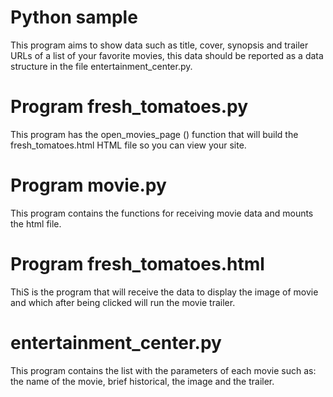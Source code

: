 # Python sample
This program aims to show data such as title, cover, synopsis and trailer URLs of a list of your favorite movies, this data should be reported as a data structure in the file entertainment_center.py.

# Program fresh_tomatoes.py
This program has the open_movies_page () function that will build the fresh_tomatoes.html HTML file so you can view your site.

# Program movie.py
This program contains the functions for receiving movie data and mounts the html file.

# Program fresh_tomatoes.html
ThiS is the program that will receive the data to display the image of movie and
which after being clicked will run the movie trailer.

# entertainment_center.py
This program contains the list with the parameters of each movie such as: the name of the movie, brief historical, the image and the trailer.